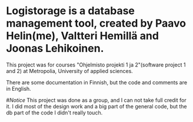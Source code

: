 # Logistorage is a database management tool, created by Paavo Helin(me), Valtteri Hemillä and Joonas Lehikoinen.
This project was for courses "Ohjelmisto projekti 1 ja 2"(software project 1 and 2) at Metropolia, University of applied sciences.

There are some documentation in Finnish, but the code and comments are in English.

#*Notice* 
This project was done as a group, and I can not take full credit for it. 
I did most of the design work and a big part of the general code, but the db part of the code I didn't really touch.

